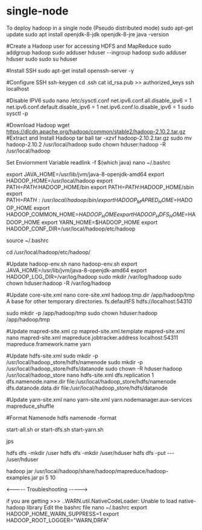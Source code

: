 # single-node
To deploy hadoop in a single node (Pseudo distributed mode)
sudo apt-get update sudo apt install openjdk-8-jdk openjdk-8-jre java -version

#Create a Hadoop user for accessing HDFS and MapReduce sudo addgroup hadoop sudo adduser hduser --ingroup hadoop sudo adduser hduser sudo sudo su hduser

#Install SSH sudo apt-get install openssh-server -y

#Configure SSH ssh-keygen cd .ssh cat id_rsa.pub >> authorized_keys ssh localhost

#Disable IPV6 sudo nano /etc/sysctl.conf net.ipv6.conf.all.disable_ipv6 = 1 net.ipv6.conf.default.disable_ipv6 = 1 net.ipv6.conf.lo.disable_ipv6 = 1 sudo sysctl -p

#Download Hadoop wget https://dlcdn.apache.org/hadoop/common/stable2/hadoop-2.10.2.tar.gz #Extract and Install Hadoop tar ball tar -xzvf hadoop-2.10.2.tar.gz sudo mv hadoop-2.10.2 /usr/local/hadoop sudo chown hduser:hadoop -R /usr/local/hadoop

Set Enviornment Variable
readlink -f $(which java) nano ~/.bashrc

export JAVA_HOME=/usr/lib/jvm/java-8-openjdk-amd64 export HADOOP_HOME=/usr/local/hadoop export PATH=$PATH:$HADOOP_HOME/bin export PATH=$PATH:$HADOOP_HOME/sbin export PATH=$PATH:/usr/local/hadoop/bin/ export HADOOP_MAPRED_HOME=$HADOOP_HOME export HADOOP_COMMON_HOME=$HADOOP_HOME export HADOOP_HDFS_HOME=$HADOOP_HOME export YARN_HOME=$HADOOP_HOME export HADOOP_CONF_DIR=/usr/local/hadoop/etc/hadoop

source ~/.bashrc

cd /usr/local/hadoop/etc/hadoop/

#Update hadoop-env.sh nano hadoop-env.sh export JAVA_HOME=/usr/lib/jvm/java-8-openjdk-amd64 export HADOOP_LOG_DIR=/var/log/hadoop sudo mkdir /var/log/hadoop sudo chown hduser:hadoop -R /var/log/hadoop

#Update core-site.xml nano core-site.xml hadoop.tmp.dir /app/hadoop/tmp A base for other temporary directories. fs.defaultFS hdfs://localhost:54310

sudo mkdir -p /app/hadoop/tmp sudo chown hduser:hadoop /app/hadoop/tmp

#Update mapred-site.xml cp mapred-site.xml.template mapred-site.xml nano mapred-site.xml mapreduce.jobtracker.address localhost:54311 mapreduce.framework.name yarn

#Update hdfs-site.xml sudo mkdir -p /usr/local/hadoop_store/hdfs/namenode sudo mkdir -p /usr/local/hadoop_store/hdfs/datanode sudo chown -R hduser:hadoop /usr/local/hadoop_store nano hdfs-site.xml dfs.replication 1 dfs.namenode.name.dir file:/usr/local/hadoop_store/hdfs/namenode dfs.datanode.data.dir file:/usr/local/hadoop_store/hdfs/datanode

#Update yarn-site.xml nano yarn-site.xml yarn.nodemanager.aux-services mapreduce_shuffle

#Format Namenode hdfs namenode -format

start-all.sh or start-dfs.sh start-yarn.sh

jps

hdfs dfs -mkdir /user hdfs dfs -mkdir /user/hduser hdfs dfs -put --- /user/hduser

hadoop jar /usr/local/hadoop/share/hadoop/mapreduce/hadoop-examples.jar pi 5 10

<----- Troubleshooting ----->

if you are getting >>> ..WARN.util.NativeCodeLoader: Unable to load native-hadoop library
Edit the bashrc file nano ~/.bashrc export HADOOP_HOME_WARN_SUPPRESS=1 export HADOOP_ROOT_LOGGER="WARN,DRFA"
